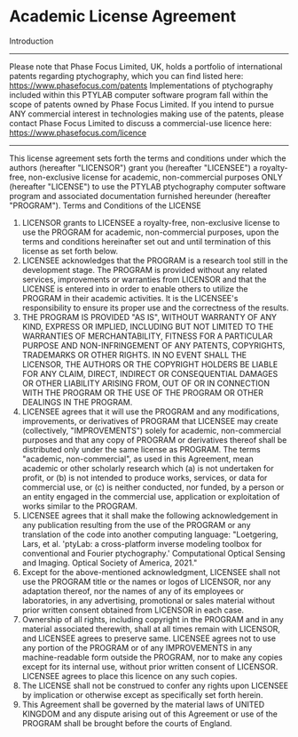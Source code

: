 Academic License Agreement
================================
Introduction
********************************
Please note that Phase Focus Limited, UK, holds a portfolio of international patents regarding ptychography, which you can find listed here: https://www.phasefocus.com/patents
Implementations of ptychography included within this PTYLAB computer software program fall within the scope of patents owned by Phase Focus Limited.
If you intend to pursue ANY commercial interest in technologies making use of the patents, please contact Phase Focus Limited to discuss a commercial-use licence here: https://www.phasefocus.com/licence
********************************
This license agreement sets forth the terms and conditions under which the authors (hereafter "LICENSOR") grant you (hereafter "LICENSEE") a royalty-free, non-exclusive license for academic, non-commercial purposes ONLY (hereafter "LICENSE") to use the PTYLAB ptychography computer software program and associated documentation furnished hereunder (hereafter "PROGRAM").
Terms and Conditions of the LICENSE

  1.	LICENSOR grants to LICENSEE a royalty-free, non-exclusive license to use the PROGRAM for academic, non-commercial purposes, upon the terms and conditions hereinafter set out and until termination of this license as set forth below.
  2.	LICENSEE acknowledges that the PROGRAM is a research tool still in the development stage. The PROGRAM is provided without any related services, improvements or warranties from LICENSOR and that the LICENSE is entered into in order to enable others to utilize the PROGRAM in their academic activities. It is the LICENSEE's responsibility to ensure its proper use and the correctness of the results.
  3.	THE PROGRAM IS PROVIDED "AS IS", WITHOUT WARRANTY OF ANY KIND, EXPRESS OR IMPLIED, INCLUDING BUT NOT LIMITED TO THE WARRANTIES OF MERCHANTABILITY, FITNESS FOR A PARTICULAR PURPOSE AND NON-INFRINGEMENT OF ANY PATENTS, COPYRIGHTS, TRADEMARKS OR OTHER RIGHTS. IN NO EVENT SHALL THE LICENSOR, THE AUTHORS OR THE COPYRIGHT HOLDERS BE LIABLE FOR ANY CLAIM, DIRECT, INDIRECT OR CONSEQUENTIAL DAMAGES OR OTHER LIABILITY ARISING FROM, OUT OF OR IN CONNECTION WITH THE PROGRAM OR THE USE OF THE PROGRAM OR OTHER DEALINGS IN THE PROGRAM.
  4.	LICENSEE agrees that it will use the PROGRAM and any modifications, improvements, or derivatives of PROGRAM that LICENSEE may create (collectively, "IMPROVEMENTS") solely for academic, non-commercial purposes and that any copy of PROGRAM or derivatives thereof shall be distributed only under the same license as PROGRAM. The terms "academic, non-commercial", as used in this Agreement, mean academic or other scholarly research which (a) is not undertaken for profit, or (b) is not intended to produce works, services, or data for commercial use, or (c) is neither conducted, nor funded, by a person or an entity engaged in the commercial use, application or exploitation of works similar to the PROGRAM.
  5.	LICENSEE agrees that it shall make the following acknowledgement in any publication resulting from the use of the PROGRAM or any translation of the code into another computing language:
       "Loetgering, Lars, et al. 'ptyLab: a cross-platform inverse modeling toolbox for conventional and Fourier ptychography.' Computational Optical Sensing and Imaging. Optical Society of America, 2021."
  6.	Except for the above-mentioned acknowledgment, LICENSEE shall not use the PROGRAM title or the names or logos of LICENSOR, nor any adaptation thereof, nor the names of any of its employees or laboratories, in any advertising, promotional or sales material without prior written consent obtained from LICENSOR in each case.
  7.	Ownership of all rights, including copyright in the PROGRAM and in any material associated therewith, shall at all times remain with LICENSOR, and LICENSEE agrees to preserve same. LICENSEE agrees not to use any portion of the PROGRAM or of any IMPROVEMENTS in any machine-readable form outside the PROGRAM, nor to make any copies except for its internal use, without prior written consent of LICENSOR. LICENSEE agrees to place this licence on any such copies.
  8.	The LICENSE shall not be construed to confer any rights upon LICENSEE by implication or otherwise except as specifically set forth herein.
  9.	This Agreement shall be governed by the material laws of UNITED KINGDOM and any dispute arising out of this Agreement or use of the PROGRAM shall be brought before the courts of England.
